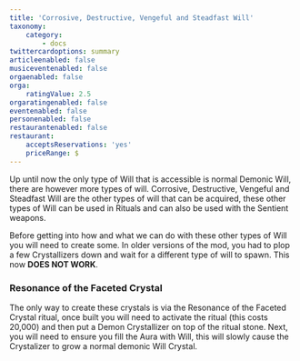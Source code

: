 ```yaml
---
title: 'Corrosive, Destructive, Vengeful and Steadfast Will'
taxonomy:
    category:
        - docs
twittercardoptions: summary
articleenabled: false
musiceventenabled: false
orgaenabled: false
orga:
    ratingValue: 2.5
orgaratingenabled: false
eventenabled: false
personenabled: false
restaurantenabled: false
restaurant:
    acceptsReservations: 'yes'
    priceRange: $
---
```


Up until now the only type of Will that is accessible is normal Demonic Will, there are however more types of will. Corrosive, Destructive, Vengeful and Steadfast Will are the other types of will that can be acquired, these other types of Will can be used in Rituals and can also be used with the Sentient weapons.

Before getting into how and what we can do with these other types of Will you will need to create some. In older versions of the mod, you had to plop a few Crystallizers down and wait for a different type of will to spawn. This now **DOES NOT WORK**.

### Resonance of the Faceted Crystal 
The only way to create these crystals is via the Resonance of the Faceted Crystal ritual, once built you will need to activate the ritual (this costs 20,000) and then put a Demon Crystallizer on top of the ritual stone. Next, you will need to ensure you fill the Aura with Will, this will slowly cause the Crystalizer to grow a normal demonic Will Crystal.




